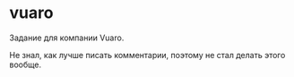 vuaro
=====

Задание для компании Vuaro.

Не знал, как лучше писать комментарии, поэтому не стал делать этого вообще.

